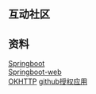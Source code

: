 ## 互动社区

## 资料
[Springboot](http://spring.io/guides)                          
[Springboot-web](http://spring.io/guides/gs/serving-web-content/ )      
[OKHTTP](https://square.github.io/okhttp/)
[github授权应用](https://developer.github.com/apps/building-oauth-apps/authorizing-oauth-apps/)
